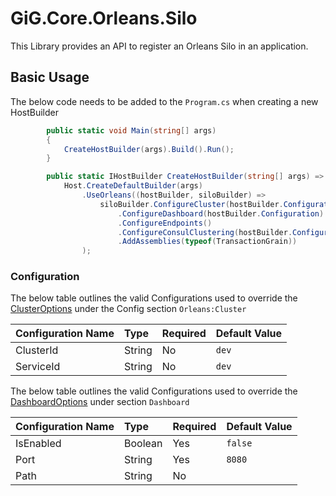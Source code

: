 # GiG.Core.Orleans.Silo

This Library provides an API to register an Orleans Silo in an application.

## Basic Usage

The below code needs to be added to the `Program.cs` when creating a new HostBuilder

```csharp
        public static void Main(string[] args)
        {
            CreateHostBuilder(args).Build().Run();
        }

        public static IHostBuilder CreateHostBuilder(string[] args) =>
            Host.CreateDefaultBuilder(args)
                .UseOrleans((hostBuilder, siloBuilder) =>
                    siloBuilder.ConfigureCluster(hostBuilder.Configuration)
                        .ConfigureDashboard(hostBuilder.Configuration)
                        .ConfigureEndpoints()
                        .ConfigureConsulClustering(hostBuilder.Configuration)
                        .AddAssemblies(typeof(TransactionGrain))
                );
```

### Configuration

The below table outlines the valid Configurations used to override the [ClusterOptions](https://github.com/dotnet/orleans/blob/master/src/Orleans.Core/Configuration/Options/ClusterOptions.cs) under the Config section `Orleans:Cluster`

| Configuration Name | Type   | Required | Default Value |
|:-------------------|:-------|:---------|:--------------|
| ClusterId          | String | No       | `dev`         |
| ServiceId          | String | No       | `dev`         |

The below table outlines the valid Configurations used to override the [DashboardOptions](..\GiG.Core.Orleans.Abstractions\Configuration\DashboardOptions.cs) under section `Dashboard`

| Configuration Name | Type    | Required | Default Value |
|:-------------------|:--------|:---------|:--------------|
| IsEnabled          | Boolean | Yes      | `false`       |
| Port               | String  | Yes      | `8080`        |
| Path               | String  | No       |               |
